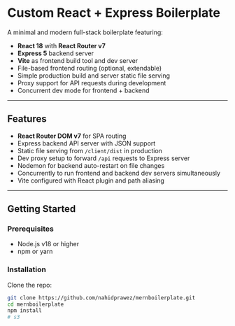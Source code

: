 # Custom React + Express Boilerplate

A minimal and modern full-stack boilerplate featuring:

- **React 18** with **React Router v7**
- **Express 5** backend server
- **Vite** as frontend build tool and dev server
- File-based frontend routing (optional, extendable)
- Simple production build and server static file serving
- Proxy support for API requests during development
- Concurrent dev mode for frontend + backend

---

## Features

- **React Router DOM v7** for SPA routing
- Express backend API server with JSON support
- Static file serving from `/client/dist` in production
- Dev proxy setup to forward `/api` requests to Express server
- Nodemon for backend auto-restart on file changes
- Concurrently to run frontend and backend dev servers simultaneously
- Vite configured with React plugin and path aliasing

---

## Getting Started

### Prerequisites

- Node.js v18 or higher
- npm or yarn

### Installation

Clone the repo:

```bash
git clone https://github.com/nahidprawez/mernboilerplate.git
cd mernboilerplate
npm install
# s3
